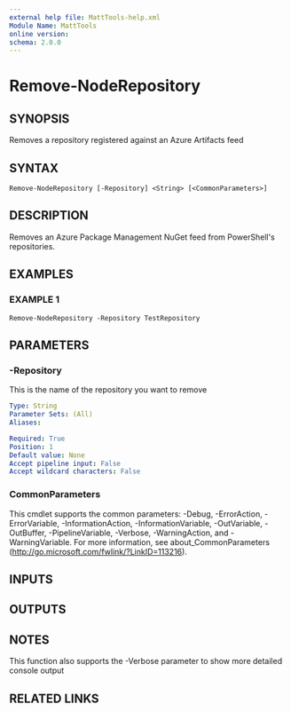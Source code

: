 ```yaml
---
external help file: MattTools-help.xml
Module Name: MattTools
online version:
schema: 2.0.0
---
```


# Remove-NodeRepository

## SYNOPSIS
Removes a repository registered against an Azure Artifacts feed

## SYNTAX

```
Remove-NodeRepository [-Repository] <String> [<CommonParameters>]
```

## DESCRIPTION
Removes an Azure Package Management NuGet feed from PowerShell's repositories.

## EXAMPLES

### EXAMPLE 1
```
Remove-NodeRepository -Repository TestRepository
```

## PARAMETERS

### -Repository
This is the name of the repository you want to remove

```yaml
Type: String
Parameter Sets: (All)
Aliases:

Required: True
Position: 1
Default value: None
Accept pipeline input: False
Accept wildcard characters: False
```

### CommonParameters
This cmdlet supports the common parameters: -Debug, -ErrorAction, -ErrorVariable, -InformationAction, -InformationVariable, -OutVariable, -OutBuffer, -PipelineVariable, -Verbose, -WarningAction, and -WarningVariable. For more information, see about_CommonParameters (http://go.microsoft.com/fwlink/?LinkID=113216).

## INPUTS

## OUTPUTS

## NOTES
This function also supports the -Verbose parameter to show more detailed console output

## RELATED LINKS
